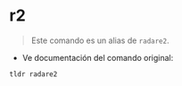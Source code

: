 # r2

> Este comando es un alias de `radare2`.

- Ve documentación del comando original:

`tldr radare2`
